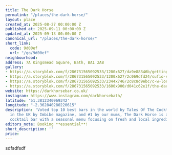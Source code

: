 ```yaml
---
title: The Dark Horse
permalink: "/places/the-dark-horse/"
layout: place
created_at: 2025-08-27 00:00:00 Z
published_at: 2025-09-11 00:00:00 Z
updated_at: 2025-09-13 00:00:00 Z
canonical_url: "/places/the-dark-horse/"
short_link:
  code: 9d00ef
  url: "/go/9d00ef"
neighbourhood: 
address: 7A Kingsmead Square, Bath, BA1 2AB
gallery:
- https://a.storyblok.com/f/286731565092533/1200x627/da9e88346b/getting-started.jpg
- https://a.storyblok.com/f/286731565092533/1200x627/2c069dfd24/sufio-sessions-berlin.jpg
- https://a.storyblok.com/f/286731565092533/2344x746/2c8c8d9ebc/c-w-london.png
- https://a.storyblok.com/f/286731565092533/1600x900/d041c62e1f/the-dark-horse.webp
website: https://darkhorsebar.co.uk/
instagram: https://www.instagram.com/darkhorsebath/
latitude: '51.3812340969342'
longitude: "-2.362840280220615"
description: 'Voted top 10 best bars in the world by Tales Of The Cocktail, top 3
  in the UK by Imbibe magazine, and #1 by our mums, The Dark Horse is an independent
  cocktail bar with a seasonal menu focusing on fresh and local ingredients.'
editors_note: Booking **essential**!
short_description: ''
price: 
---
```


sdfsdfsdf